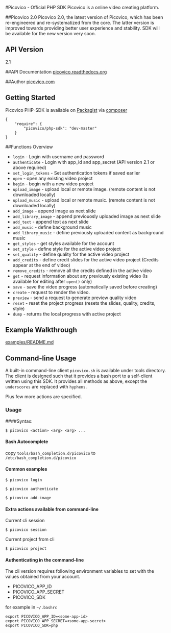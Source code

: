 #Picovico - Official PHP SDK
Picovico is a online video creating platform.

##Picovico 2.0
Picovico 2.0, the latest version of Picovico, which has been re-engineered and re-systematized from the core. The latter version is improved towards providing better user experience and stability. SDK will be available for the new version very soon.

## API Version
2.1

##API Documentation
[picovico.readthedocs.org](http://picovico.readthedocs.org)

##Author
[picovico.com](http://picovico.com/)

## Getting Started
Picovico PHP-SDK is available on [Packagist](https://packagist.org/packages/picovico/php-sdk) via [composer](https://getcomposer.org)
```
{
    "require": {
        "picovico/php-sdk": "dev-master"
    }
}
```

##Functions Overview
* `login` - Login with username and password
* `authenticate` - Login with app_id and app_secret (API version 2.1 or above required)
* `set_login_tokens` - Set authentication tokens if saved earlier
* `open` - open any existing video project
* `begin` - begin with a new video project
* `upload_image` - upload local or remote image. (remote content is not downloaded locally)
* `upload_music` - upload local or remote music. (remote content is not downloaded locally)
* `add_image` - append image as next slide
* `add_library_image` - append previouosly uploaded image as next slide
* `add_text` - append text as next slide
* `add_music` - define background music
* `add_library_music` - define previously uploaded content as background music
* `get_styles` - get styles available for the account
* `set_style` - define style for the active video project
* `set_quality` - define quality for the active video project
* `add_credits` - define credit slides for the active video project (Credits appear at the end of video)
* `remove_credits` - remove all the credits defined in the active video
* `get` - request information about any previously existing video (Is available for editing after `open()` only)
* `save` - save the video progress (automatically saved before creating)
* `create` - request to render the video.
* `preview` - send a request to generate preview quality video
* `reset` - reset the project progress (resets the slides, quality, credits, style)
* `dump` - returns the local progress with active project

## Example Walkthrough
[examples/README.md](examples/README.md)

## Command-line Usage
A built-in command-line client `picovico.sh` is available under tools directory. The client is designed such that it provides a bash port to a self-client written using this SDK.
It provides all methods as above, except the `underscores` are replaced with `hyphens`.

Plus few more actions are specified.

### Usage
####Syntax:

````
$ picovico <action> <arg> <arg> ...
````

#### Bash Autocomplete
copy `tools/bash_completion.d/picovico` to `/etc/bash_completion.d/picovico`

#### Common examples
```
$ picovico login
```

```
$ picovico authenticate
```

```
$ picovico add-image
```

#### Extra actions available from command-line

Current cli session
```
$ picovico session
```

Current project from cli
```
$ picovico project
```

#### Authenticating in the command-line
The cli version requires following environment variables to set with the values obtained from your account.
 - PICOVICO_APP_ID
 - PICOVICO_APP_SECRET
 - PICOVICO_SDK

for example in `~/.bashrc`

```
export PICOVICO_APP_ID=<some-app-id>
export PICOVICO_APP_SECRET=<some-app-secret>
export PICOVICO_SDK=php
```

